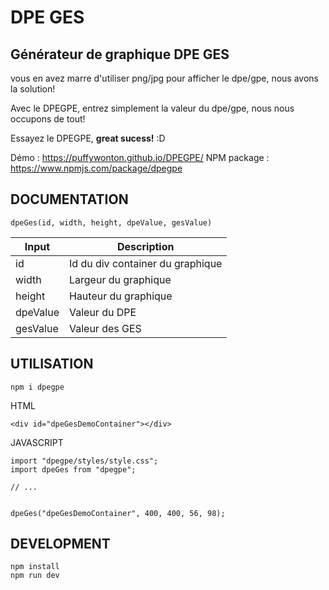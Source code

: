 # DPE GES

## Générateur de graphique DPE GES

vous en avez marre d'utiliser png/jpg pour afficher le dpe/gpe, nous avons la solution!

Avec le DPEGPE, entrez simplement la valeur du dpe/gpe, nous nous occupons de tout!

Essayez le DPEGPE, <strong>great sucess!</strong> :D

Démo : https://puffywonton.github.io/DPEGPE/
NPM package : https://www.npmjs.com/package/dpegpe

## DOCUMENTATION

```
dpeGes(id, width, height, dpeValue, gesValue)
```
| Input    | Description |
| ---      | ---       |
| id       | Id du div container du graphique |
| width    | Largeur du graphique             |
| height   | Hauteur du graphique             |
| dpeValue | Valeur du DPE                    |
| gesValue | Valeur des GES                   |

## UTILISATION

```
npm i dpegpe
```

HTML

```
<div id="dpeGesDemoContainer"></div>
```

JAVASCRIPT

```
import "dpegpe/styles/style.css";
import dpeGes from "dpegpe";

// ...


dpeGes("dpeGesDemoContainer", 400, 400, 56, 98);
```

## DEVELOPMENT

```
npm install
npm run dev
```
